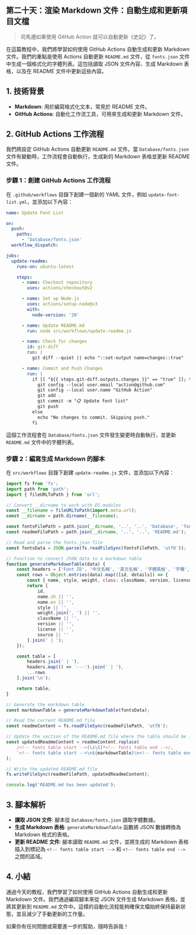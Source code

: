 ## 第二十天：**渲染 Markdown 文件：自動生成和更新項目文檔**

> 司馬遷如果使用 GitHub Action 就可以自動更新《史記》了。

在這篇教程中，我們將學習如何使用 GitHub Actions 自動生成和更新 Markdown 文件。我們的重點是使用 Actions 自動更新 `README.md` 文件，從 `fonts.json` 文件中生成一個格式化的字體列表。這包括讀取 JSON 文件內容、生成 Markdown 表格，以及在 README 文件中更新這些內容。

## **1. 技術背景**

- **Markdown**: 用於編寫格式化文本，常見於 README 文件。
- **GitHub Actions**: 自動化工作流工具，可用來生成和更新 Markdown 文件。

## **2. GitHub Actions 工作流程**

我們將設定 GitHub Actions 自動更新 `README.md` 文件。當 `Database/fonts.json` 文件有變動時，工作流程會自動執行，生成新的 Markdown 表格並更新 README 文件。

### **步驟 1：創建 GitHub Actions 工作流程**

在 `.github/workflows` 目錄下創建一個新的 YAML 文件，例如 `update-font-list.yml`，並添加以下內容：

```yaml
name: Update Font List

on:
  push:
    paths:
      - 'Database/fonts.json'
  workflow_dispatch:

jobs:
  update-readme:
    runs-on: ubuntu-latest

    steps:
      - name: Checkout repository
        uses: actions/checkout@v2

      - name: Set up Node.js
        uses: actions/setup-node@v3
        with:
          node-version: '20'

      - name: Update README.md
        run: node src/workflows/update-readme.js

      - name: Check for changes
        id: git-diff
        run: |
          git diff --quiet || echo "::set-output name=changes::true"

      - name: Commit and Push Changes
        run: |
          if [[ "${{ steps.git-diff.outputs.changes }}" == "true" ]]; then
            git config --local user.email "action@github.com"
            git config --local user.name "GitHub Action"
            git add .
            git commit -m "📋 Update font list"
            git push
          else
            echo "No changes to commit. Skipping push."
          fi
```

這個工作流程會在 `Database/fonts.json` 文件發生變更時自動執行，並更新 `README.md` 文件中的字體列表。

### **步驟 2：編寫生成 Markdown 的腳本**

在 `src/workflows` 目錄下創建 `update-readme.js` 文件，並添加以下內容：

```javascript
import fs from 'fs';
import path from 'path';
import { fileURLToPath } from 'url';

// Convert __dirname to work with ES modules
const __filename = fileURLToPath(import.meta.url);
const __dirname = path.dirname(__filename);

const fontsFilePath = path.join(__dirname, '..', '..', 'Database', 'fonts.json');
const readmeFilePath = path.join(__dirname, '..', '..', 'README.md');

// Read and parse the fonts.json file
const fontsData = JSON.parse(fs.readFileSync(fontsFilePath, 'utf8'));

// Function to convert JSON data to a markdown table
function generateMarkdownTable(data) {
    const headers = ['Font ID', '中文名稱', '英文名稱', '字體風格', '字種', 'Class', '版本', '許可證', '來源'];
    const rows = Object.entries(data).map(([id, details]) => {
        const { name, style, weight, class: className, version, license, source } = details;
        return [
            id,
            name.zh || '',
            name.en || '',
            style || '',
            weight.join(', ') || '',
            className || '',
            version || '',
            license || '',
            source || ''
        ].join(' | ');
    });

    const table = [
        headers.join(' | '),
        headers.map(() => '---').join(' | '),
        ...rows
    ].join('\n');

    return table;
}

// Generate the markdown table
const markdownTable = generateMarkdownTable(fontsData);

// Read the current README.md file
const readmeContent = fs.readFileSync(readmeFilePath, 'utf8');

// Update the section of the README.md file where the table should be inserted
const updatedReadmeContent = readmeContent.replace(
    /<!-- fonts table start -->[\s\S]*<!-- fonts table end -->/,
    `<!-- fonts table start -->\n${markdownTable}\n<!-- fonts table end -->`
);

// Write the updated README.md file
fs.writeFileSync(readmeFilePath, updatedReadmeContent);

console.log('README.md has been updated');
```

## **3. 腳本解析**

- **讀取 JSON 文件**: 腳本從 `Database/fonts.json` 讀取字體數據。
- **生成 Markdown 表格**: `generateMarkdownTable` 函數將 JSON 數據轉換為 Markdown 格式的表格。
- **更新 README 文件**: 腳本讀取 `README.md` 文件，並將生成的 Markdown 表格插入到標記為 `<!-- fonts table start -->` 和 `<!-- fonts table end -->` 之間的區域。

## **4. 小結**

通過今天的教程，我們學習了如何使用 GitHub Actions 自動生成和更新 Markdown 文件。我們通過編寫腳本來從 JSON 文件生成 Markdown 表格，並將其更新到 `README.md` 文件中。這樣的自動化流程能夠確保文檔始終保持最新狀態，並且減少了手動更新的工作量。

如果你有任何問題或需要進一步的幫助，隨時告訴我！